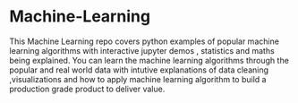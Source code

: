 # Machine-Learning
This Machine Learning repo covers  python examples of popular machine learning algorithms with interactive jupyter demos , statistics and maths being explained. You can learn the machine learning algorithms through the popular and real world data with intutive explanations of data cleaning ,visualizations and how to apply machine learning algorithm to build a production grade product to deliver value.
